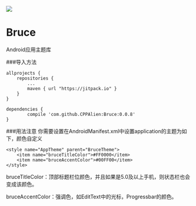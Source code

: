 [![](https://jitpack.io/v/CPPAlien/Bruce.svg)](https://jitpack.io/#CPPAlien/Bruce)

# Bruce
Android应用主题库

###导入方法
```
allprojects {
	repositories {
		...
		maven { url "https://jitpack.io" }
	}
}

dependencies {
        compile 'com.github.CPPAlien:Bruce:0.0.8'
}
```

###用法注意
你需要设置在AndroidManifest.xml中设置application的主题为如下，颜色自定义
```
<style name="AppTheme" parent="BruceTheme">
    <item name="bruceTitleColor">#FF0000</item>
    <item name="bruceAccentColor">#00FF00</item>
</style>
```
bruceTitleColor：顶部标题栏位颜色，并且如果是5.0及以上手机，则状态栏也会变成该颜色。

bruceAccentColor：强调色，如EditText中的光标，Progressbar的颜色。